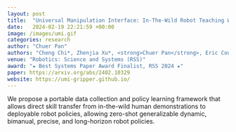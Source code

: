 ```yaml
---
layout: post
title:  "Universal Manipulation Interface: In-The-Wild Robot Teaching Without In-The-Wild Robot"
date:   2024-02-19 22:21:59 +00:00
image: /images/umi.gif
categories: research
author: "Chuer Pan"
authors: "Cheng Chi*, Zhenjia Xu*, <strong>Chuer Pan</strong>, Eric Cousineau, Ben Burchfiel, Siyuan Feng, Russ Tedrake, Shuran Song"
venue: "Robotics: Science and Systems (RSS)"
award: "★ Best Systems Paper Award Finalist, RSS 2024 ★"
paper: https://arxiv.org/abs/2402.10329
website: https://umi-gripper.github.io/
---
```


We propose a portable data collection and policy learning framework that allows direct skill transfer from in-the-wild human demonstrations to deployable robot policies, allowing zero-shot generalizable dynamic, bimanual, precise, and long-horizon robot policies.